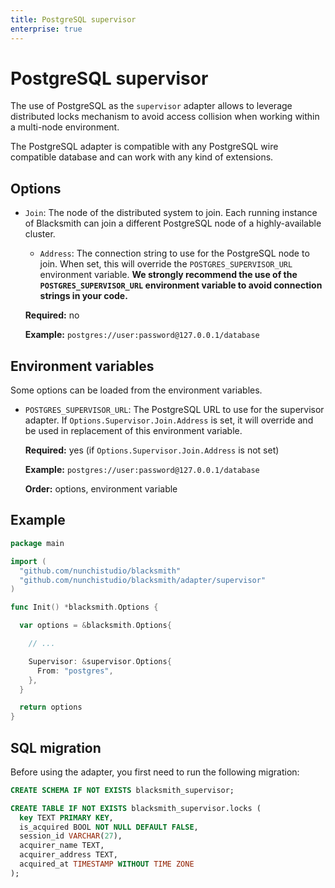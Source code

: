 ```yaml
---
title: PostgreSQL supervisor
enterprise: true
---
```


# PostgreSQL supervisor

The use of PostgreSQL as the `supervisor` adapter allows to leverage distributed
locks mechanism to avoid access collision when working within a multi-node
environment.

The PostgreSQL adapter is compatible with any PostgreSQL wire compatible database
and can work with any kind of extensions.

## Options

- `Join`: The node of the distributed system to join. Each running instance of
  Blacksmith can join a different PostgreSQL node of a highly-available cluster.
  - `Address`: The connection string to use for the PostgreSQL node to join. When
    set, this will override the `POSTGRES_SUPERVISOR_URL` environment variable.
    **We strongly recommend the use of the `POSTGRES_SUPERVISOR_URL` environment
    variable to avoid connection strings in your code.**

  **Required:** no

  **Example:** `postgres://user:password@127.0.0.1/database`

## Environment variables

Some options can be loaded from the environment variables.

- `POSTGRES_SUPERVISOR_URL`: The PostgreSQL URL to use for the supervisor adapter. 
  If `Options.Supervisor.Join.Address` is set, it will override and be used in
  replacement of this environment variable.

  **Required:** yes (if `Options.Supervisor.Join.Address` is not set)

  **Example:** `postgres://user:password@127.0.0.1/database`

  **Order:** options, environment variable

## Example

```go
package main

import (
  "github.com/nunchistudio/blacksmith"
  "github.com/nunchistudio/blacksmith/adapter/supervisor"
)

func Init() *blacksmith.Options {

  var options = &blacksmith.Options{

    // ...

    Supervisor: &supervisor.Options{
      From: "postgres",
    },
  }

  return options
}

```

## SQL migration

Before using the adapter, you first need to run the following migration:

```sql
CREATE SCHEMA IF NOT EXISTS blacksmith_supervisor;

CREATE TABLE IF NOT EXISTS blacksmith_supervisor.locks (
  key TEXT PRIMARY KEY,
  is_acquired BOOL NOT NULL DEFAULT FALSE,
  session_id VARCHAR(27),
  acquirer_name TEXT,
  acquirer_address TEXT,
  acquired_at TIMESTAMP WITHOUT TIME ZONE
);

```
